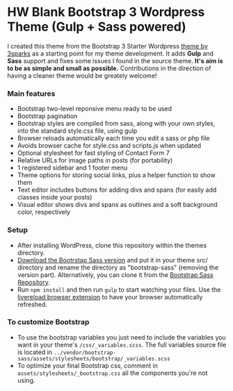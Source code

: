 # HW Blank Bootstrap 3 Wordpress Theme (Gulp + Sass powered)

I created this theme from the Bootstrap 3 Starter Wordpress [theme by 3sparks](https://github.com/sebastienb/Bootstrap-3-blank-wordpress-theme) as a starting point for my theme development. It adds **Gulp** and **Sass** support and fixes some issues I found in the source theme. **It's aim is to be as simple and small as possible.** Contributions in the direction of having a cleaner theme would be greately welcome!

### Main features
* Bootstrap two-level reponsive menu ready to be used
* Bootstrap pagination
* Bootstrap styles are compiled from sass, along with your own styles, into the standard style.css file, using gulp
* Browser reloads automatically each time you edit a sass or php file
* Avoids browser cache for style.css and scripts.js when updated
* Optional stylesheet for fast styling of Contact Form 7
* Relative URLs for image paths in posts (for portability)
* 1 registered sidebar and 1 footer menu
* Theme options for storing social links, plus a helper function to show them
* Text editor includes buttons for adding divs and spans (for easily add classes inside your posts)
* Visual editor shows divs and spans as outlines and a soft background color, respectively

### Setup
* After installing WordPress, clone this repository within the themes directory.
* [Download the Bootrstap Sass version](http://getbootstrap.com/getting-started/#download) and put it in your theme src/ directory and rename the directory as "bootstrap-sass" (removing the version part). Alternatively, you can clone it from the [Bootstrap Sass Repository](https://github.com/twbs/bootstrap-sass).
* Run `npm install` and then run `gulp` to start watching your files. Use the [livereload browser extension](http://livereload.com/extensions/) to have your browser automatically refreshed.

### To customize Bootstrap
* To use the bootstrap variables you just need to include the variables you want in your theme's `/css/_variables.scss`. The full variables source file is located in `../vendor/bootstrap-sass/assets/stylesheets/bootstrap/_variables.scss`
* To optimize your final Bootstrap css, comment in `assets/stylesheets/_bootstrap.css` all the components you're not using.